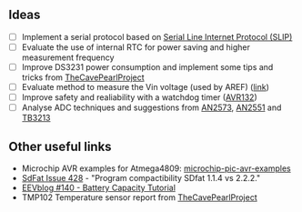 ## Ideas

- [ ] Implement a serial protocol based on [Serial Line Internet Protocol (SLIP)](https://en.wikipedia.org/wiki/Serial_Line_Internet_Protocol)
- [ ] Evaluate the use of internal RTC for power saving and higher measurement frequency
- [ ] Improve DS3231 power consumption and implement some tips and tricks from [TheCavePearlProject](https://thecavepearlproject.org/tag/ds3231/)
- [ ] Evaluate method to measure the Vin voltage (used by AREF) ([link](https://forum.arduino.cc/t/can-arduino-measure-its-own-vin/15694))
- [ ] Improve safety and realiability with a watchdog timer ([AVR132](files/doc2551.pdf))
- [ ] Analyse ADC techniques and suggestions from [AN2573](files/AN2573-ADC-Basics-with-tinyAVR-and-megaAVR-00002573C.pdf), [AN2551](files/AN2551-Noise-Countermeasures-for-ADC-Applications-00002551C.pdf) and [TB3213](files/TB3213-Getting-Started-with-RTC-DS90003213.pdf)

## Other useful links

- Microchip AVR examples for Atmega4809: [microchip-pic-avr-examples](https://github.com/orgs/microchip-pic-avr-examples/repositories?language=&q=atmega4809&sort=&type=all)
- [SdFat Issue 428](https://github.com/greiman/SdFat/issues/428) - "Program compactibility SDfat 1.1.4 vs 2.2.2."
- [EEVblog #140 - Battery Capacity Tutorial](https://www.youtube.com/watch?v=R8hTQXqURB4)
- TMP102 Temperature sensor report from [TheCavePearlProject](https://thecavepearlproject.org/2015/08/26/field-report-2015-08-10-diagnosing-a-tmp102-temp-sensor-failure/)
